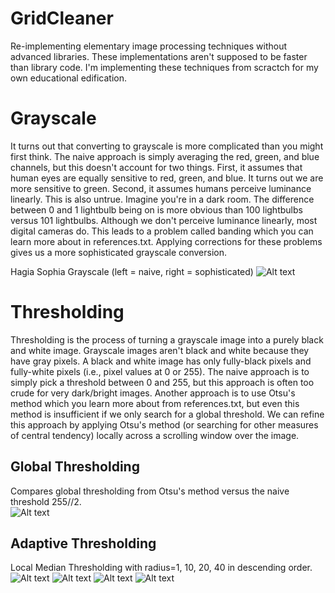 # GridCleaner
Re-implementing elementary image processing techniques without advanced libraries. These implementations aren't supposed to be faster than library code. I'm implementing these techniques from scractch for my own educational edification.

# Grayscale
It turns out that converting to grayscale is more complicated than you might first think. The naive approach is simply averaging the red, green, and blue channels, but this doesn't account for two things. First, it assumes that human eyes are equally sensitive to red, green, and blue. It turns out we are more sensitive to green. Second, it assumes humans perceive luminance linearly. This is also untrue. Imagine you're in a dark room. The difference between 0 and 1 lightbulb being on is more obvious than 100 lightbulbs versus 101 lightbulbs. Although we don't perceive luminance linearly, most digital cameras do. This leads to a problem called banding which you can learn more about in references.txt. Applying corrections for these problems gives us a more sophisticated grayscale conversion.

Hagia Sophia Grayscale (left = naive, right = sophisticated)
![Alt text](/outputs/hagia_sophia_grayscale_comparison.png)

# Thresholding
Thresholding is the process of turning a grayscale image into a purely black and white image. Grayscale images aren't black and white because they have gray pixels. A black and white image has only fully-black pixels and fully-white pixels (i.e., pixel values at 0 or 255). The naive approach is to simply pick a threshold between 0 and 255, but this approach is often too crude for very dark/bright images. Another approach is to use Otsu's method which you learn more about from references.txt, but even this method is insufficient if we only search for a global threshold. We can refine this approach by applying Otsu's method (or searching for other measures of central tendency) locally across a scrolling window over the image.

## Global Thresholding
Compares global thresholding from Otsu's method versus the naive threshold 255//2.  
![Alt text](/outputs/gates_of_hell_otsu_vs_naive.png)

## Adaptive Thresholding
Local Median Thresholding with radius=1, 10, 20, 40 in descending order.
![Alt text](/outputs/gates_of_hell_local_median_r1.png)
![Alt text](/outputs/gates_of_hell_local_median_r10.png)
![Alt text](/outputs/gates_of_hell_local_median_r20.png)
![Alt text](/outputs/gates_of_hell_local_median_r40.png)
